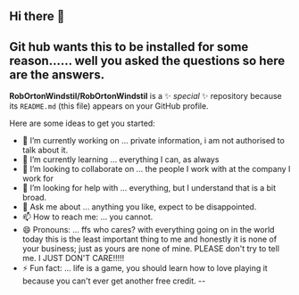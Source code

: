 ## Hi there 👋
Git hub wants this to be installed for some reason...... well you asked the questions so here are the answers.
--
**RobOrtonWindstil/RobOrtonWindstil** is a ✨ _special_ ✨ repository because its `README.md` (this file) appears on your GitHub profile.

Here are some ideas to get you started:

- 🔭 I’m currently working on ... private information, i am not authorised to talk about it.
- 🌱 I’m currently learning ... everything I can, as always
- 👯 I’m looking to collaborate on ... the people I work with at the company I work for
- 🤔 I’m looking for help with ... everything, but I understand that is a bit broad.
- 💬 Ask me about ... anything you like, expect to be disappointed.
- 📫 How to reach me: ... you cannot.
- 😄 Pronouns: ... ffs who cares?  with everything going on in the world today this is the least important thing to me and honestly it is none of your business; just as yours are none of mine.  PLEASE don't try to tell me.  I JUST DON'T CARE!!!!!
- ⚡ Fun fact: ... life is a game, you should learn how to love playing it because you can't ever get another free credit.
--

